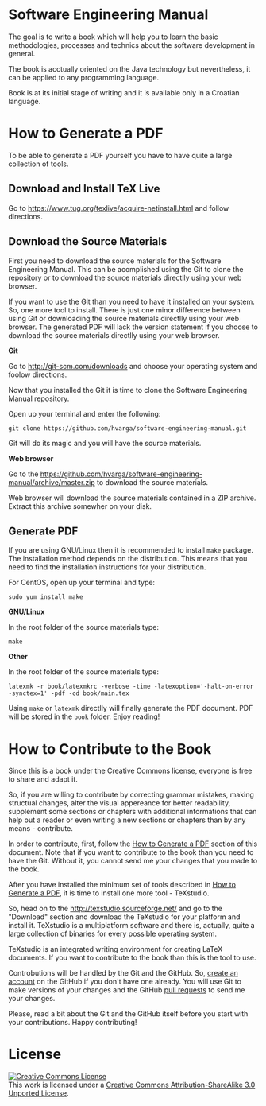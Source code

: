 # Software Engineering Manual

The goal is to write a book which will help you to learn the basic methodologies, processes and technics about the software development in general.

The book is acctually oriented on the Java technology but nevertheless, it can be applied to any programming language.

Book is at its initial stage of writing and it is available only in a Croatian language.

# How to Generate a PDF

To be able to generate a PDF yourself you have to have quite a large collection of tools.

## Download and Install TeX Live

Go to https://www.tug.org/texlive/acquire-netinstall.html and follow directions.

## Download the Source Materials

First you need to download the source materials for the Software Engineering Manual. This can be acomplished using the Git to clone the repository or to download the source materials directlly using your web browser.

If you want to use the Git than you need to have it installed on your system. So, one more tool to install. There is just one minor difference between using Git or downloading the source materials directlly using your web browser. The generated PDF will lack the version statement if you choose to download the source materials directlly using your web browser.

**Git**

Go to http://git-scm.com/downloads and choose your operating system and foolow directions.

Now that you installed the Git it is time to clone the Software Engineering Manual repository.

Open up your terminal and enter the following:
```
git clone https://github.com/hvarga/software-engineering-manual.git
```

Git will do its magic and you will have the source materials.

**Web browser**

Go to the https://github.com/hvarga/software-engineering-manual/archive/master.zip to download the source materials.

Web browser will download the source materials contained in a ZIP archive. Extract this archive somewher on your disk.

## Generate PDF

If you are using GNU/Linux then it is recommended to install `make` package. The installation method depends on the distribution. This means that you need to find the installation instructions for your distribution.

For CentOS, open up your terminal and type:

```
sudo yum install make
```

**GNU/Linux**

In the root folder of the source materials type:

```
make
```

**Other**

In the root folder of the source materials type:

```
latexmk -r book/latexmkrc -verbose -time -latexoption='-halt-on-error -synctex=1' -pdf -cd book/main.tex
```

Using `make` or `latexmk` directlly will finally generate the PDF document. PDF will be stored in the `book` folder. Enjoy reading!

# How to Contribute to the Book

Since this is a book under the Creative Commons license, everyone is free to share and adapt it.

So, if you are willing to contribute by correcting grammar mistakes, making structual changes, alter the visual appereance for better readability, supplement some sections or chapters with additional informations that can help out a reader or even writing a new sections or chapters than by any means - contribute.

In order to contribute, first, follow the [How to Generate a PDF](#generate-pdf) section of this document. Note that if you want to contribute to the book than you need to have the Git. Without it, you cannot send me your changes that you made to the book.

After you have installed the minimum set of tools described in [How to Generate a PDF](#generate-pdf), it is time to install one more tool - TeXstudio.

So, head on to the http://texstudio.sourceforge.net/ and go to the "Download" section and download the TeXstudio for your platform and install it. TeXstudio is a multiplatform software and there is, actually, quite a large collection of binaries for every possible operating system.

TeXstudio is an integrated writing environment for creating LaTeX documents. If you want to contribute to the book than this is the tool to use.

Controbutions will be handled by the Git and the GitHub. So, [create an account](https://github.com/join) on the GitHub if you don't have one already. You will use Git to make versions of your changes and the GitHub [pull requests](https://help.github.com/articles/using-pull-requests) to send me your changes.

Please, read a bit about the Git and the GitHub itself before you start with your contributions. Happy contributing!

# License

<a rel="license" href="http://creativecommons.org/licenses/by-sa/3.0/"><img alt="Creative Commons License" style="border-width:0" src="https://i.creativecommons.org/l/by-sa/3.0/88x31.png" /></a><br />This work is licensed under a <a rel="license" href="http://creativecommons.org/licenses/by-sa/3.0/">Creative Commons Attribution-ShareAlike 3.0 Unported License</a>.
